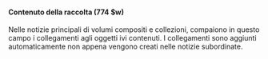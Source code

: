 #### Contenuto della raccolta (774 $w) 

Nelle notizie principali di volumi compositi e collezioni, compaiono in questo campo i collegamenti agli oggetti ivi contenuti. I collegamenti sono aggiunti automaticamente non appena vengono creati nelle notizie subordinate.